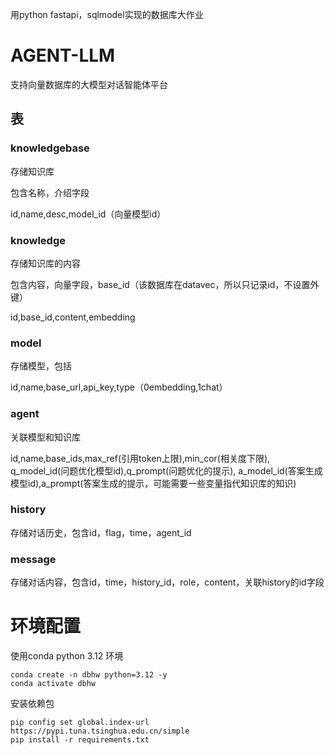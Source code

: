 用python fastapi，sqlmodel实现的数据库大作业


# AGENT-LLM

支持向量数据库的大模型对话智能体平台

## 表

### knowledgebase

存储知识库

包含名称，介绍字段

id,name,desc,model_id（向量模型id）

### knowledge

存储知识库的内容

包含内容，向量字段，base_id（该数据库在datavec，所以只记录id，不设置外键）

id,base_id,content,embedding

### model

存储模型，包括

id,name,base_url,api_key,type（0embedding,1chat）

### agent

关联模型和知识库

id,name,base_ids,max_ref(引用token上限),min_cor(相关度下限),
q_model_id(问题优化模型id),q_prompt(问题优化的提示),
a_model_id(答案生成模型id),a_prompt(答案生成的提示，可能需要一些变量指代知识库的知识)

### history

存储对话历史，包含id，flag，time，agent_id

### message

存储对话内容，包含id，time，history_id，role，content，关联history的id字段



# 环境配置

使用conda python 3.12 环境
```shell
conda create -n dbhw python=3.12 -y
conda activate dbhw
```

安装依赖包
```shell
pip config set global.index-url https://pypi.tuna.tsinghua.edu.cn/simple
pip install -r requirements.txt
```